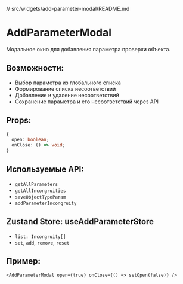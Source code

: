 // src/widgets/add-parameter-modal/README.md

# AddParameterModal

Модальное окно для добавления параметра проверки объекта.

## Возможности:

- Выбор параметра из глобального списка
- Формирование списка несоответствий
- Добавление и удаление несоответствий
- Сохранение параметра и его несоответствий через API

## Props:

```ts
{
  open: boolean;
  onClose: () => void;
}
```

## Используемые API:

- `getAllParameters`
- `getAllIncongruities`
- `saveObjectTypeParam`
- `addParameterIncongruity`

## Zustand Store: useAddParameterStore

- `list: Incongruity[]`
- `set`, `add`, `remove`, `reset`

## Пример:

```tsx
<AddParameterModal open={true} onClose={() => setOpen(false)} />
```
